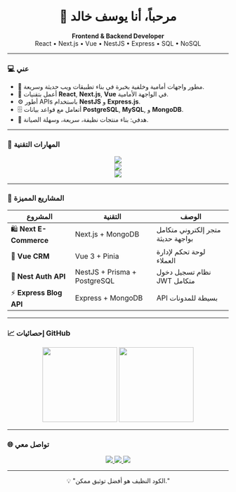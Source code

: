 <h1 align="center">👋 مرحباً، أنا يوسف خالد</h1>

<p align="center">
  <b>Frontend & Backend Developer</b><br>
  React • Next.js • Vue • NestJS • Express • SQL • NoSQL
</p>

---

### 💻 عني
- 🧠 مطور واجهات أمامية وخلفية بخبرة في بناء تطبيقات ويب حديثة وسريعة.
- 🚀 أعمل بتقنيات **React**, **Next.js**, **Vue** في الواجهة الأمامية.
- ⚙️ أطور APIs باستخدام **NestJS** و **Express.js**.
- 🗄️ أتعامل مع قواعد بيانات **PostgreSQL**, **MySQL**, و **MongoDB**.
- 🎯 هدفي: بناء منتجات نظيفة، سريعة، وسهلة الصيانة.

---

### 🧩 المهارات التقنية
<p align="center">
  <img src="https://skillicons.dev/icons?i=html,css,js,ts,react,next,vue,tailwind,bootstrap,vite" />
  <br/>
  <img src="https://skillicons.dev/icons?i=nodejs,express,nest,postgres,mysql,mongodb,prisma" />
  <br/>
  <img src="https://skillicons.dev/icons?i=git,github,vscode,linux,postman,docker" />
</p>

---

### 🚀 المشاريع المميزة
| المشروع | التقنية | الوصف |
|----------|-----------|--------|
| 🛍️ **Next E-Commerce** | Next.js + MongoDB | متجر إلكتروني متكامل بواجهة حديثة |
| 📅 **Vue CRM** | Vue 3 + Pinia | لوحة تحكم لإدارة العملاء |
| 🔐 **Nest Auth API** | NestJS + Prisma + PostgreSQL | نظام تسجيل دخول JWT متكامل |
| ⚡ **Express Blog API** | Express + MongoDB | API بسيطة للمدونات |

---

### 📈 إحصائيات GitHub
<p align="center">
  <img src="https://github-readme-stats.vercel.app/api?username=yousefkhaled&show_icons=true&theme=radical" height="170"/>
  <img src="https://github-readme-stats.vercel.app/api/top-langs/?username=yousefkhaled&layout=compact&theme=radical" height="170"/>
</p>

---

### 🌐 تواصل معي
<p align="center">
  <a href="mailto:yousefkhaled@example.com">
    <img src="https://img.shields.io/badge/-Email-red?style=flat&logo=gmail&logoColor=white"/>
  </a>
  <a href="https://linkedin.com/in/yousefkhaled" target="_blank">
    <img src="https://img.shields.io/badge/-LinkedIn-blue?style=flat&logo=linkedin"/>
  </a>
  <a href="https://github.com/yousefkhaled" target="_blank">
    <img src="https://img.shields.io/badge/-GitHub-black?style=flat&logo=github"/>
  </a>
</p>

---

<p align="center">💡 "الكود النظيف هو أفضل توثيق ممكن."</p>
